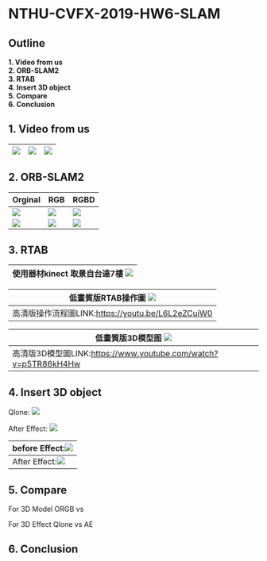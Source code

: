 # NTHU-CVFX-2019-HW6-SLAM

## Outline
 
 **1. Video from us  
 2. ORB-SLAM2  
 3. RTAB  
 4. Insert 3D object  
 5. Compare  
 6. Conclusion**  

## 1. **Video from us**
|<img src="https://imgur.com/hK0bMAv.gif">|![](https://imgur.com/NcMORP8.gif)|![](https://imgur.com/dY4F0HY.gif)|
|----------------------------------|----------------------------------|-----------------------------------|


## 2. **ORB-SLAM2**

| Orginal |RGB|  RGBD |
|-----------------------------------|-----------------------------------|-----------------------------------|
|![](https://imgur.com/NcMORP8.gif)| ![](https://imgur.com/mljw7K3.gif) |  ![](https://imgur.com/mljw7K3.gif) |
|![](https://imgur.com/dY4F0HY.gif)| ![](https://imgur.com/mljw7K3.gif)|![](https://imgur.com/mljw7K3.gif) |



## 3. **RTAB**
|使用器材kinect 取景自台達7樓 ![](https://i.imgur.com/RMhEu09.gif)|
|---|

|低畫質版RTAB操作圖 ![](https://i.imgur.com/3v6DxtC.gif)|
|---|
|高清版操作流程圖LINK:https://youtu.be/L6L2eZCuiW0|

低畫質版3D模型图 ![](https://i.imgur.com/QjO8K6k.gif)|
|---|
|高清版3D模型圖LINK:https://www.youtube.com/watch?v=p5TR86kH4Hw|

## 4. **Insert 3D object**

Qlone:
![](https://imgur.com/mljw7K3.gif)

After Effect:
![](https://imgur.com/GDyinXG.gif)

|before Effect:![](https://imgur.com/hK0bMAv.gif)|
|---|
|After Effect:![](https://imgur.com/GDyinXG.gif)|
## 5. **Compare**
For 3D Model
ORGB vs 

For 3D Effect
Qlone vs AE

## 6. **Conclusion**
